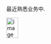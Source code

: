 最近熟悉业务中.

<img width="31" height="54" alt="image" src="https://github.com/user-attachments/assets/3a757d36-03d2-4291-b236-3147f2651c00" />

